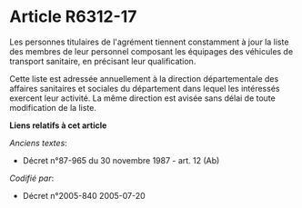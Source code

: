# Article R6312-17

Les personnes titulaires de l'agrément tiennent constamment à jour la liste des membres de leur personnel composant les
équipages des véhicules de transport sanitaire, en précisant leur qualification.

Cette liste est adressée annuellement à la direction départementale des affaires sanitaires et sociales du département dans
lequel les intéressés exercent leur activité. La même direction est avisée sans délai de toute modification de la liste.

**Liens relatifs à cet article**

_Anciens textes_:

  - Décret n°87-965 du 30 novembre 1987 - art. 12 (Ab)

_Codifié par_:

  - Décret n°2005-840 2005-07-20
